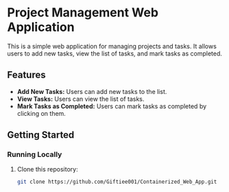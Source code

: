 # Project Management Web Application

This is a simple web application for managing projects and tasks. It allows users to add new tasks, view the list of tasks, and mark tasks as completed.

## Features

- **Add New Tasks:** Users can add new tasks to the list.
- **View Tasks:** Users can view the list of tasks.
- **Mark Tasks as Completed:** Users can mark tasks as completed by clicking on them.

## Getting Started

### Running Locally

1. Clone this repository:

   ```bash
   git clone https://github.com/Giftiee001/Containerized_Web_App.git

